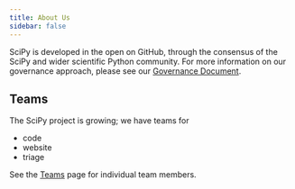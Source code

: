 ```yaml
---
title: About Us
sidebar: false
---
```


SciPy is developed in the open on GitHub, through the consensus of the SciPy
and wider scientific Python community. For more information on our governance
approach, please see our
[Governance Document](https://scipy.github.io/devdocs/dev/governance/governance.html).

## Teams

The SciPy project is growing; we have teams for

- code
- website
- triage

See the [Teams](/teams) page for individual team members.

